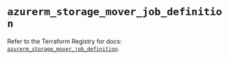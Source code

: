 # `azurerm_storage_mover_job_definition`

Refer to the Terraform Registry for docs: [`azurerm_storage_mover_job_definition`](https://registry.terraform.io/providers/hashicorp/azurerm/4.17.0/docs/resources/storage_mover_job_definition).
